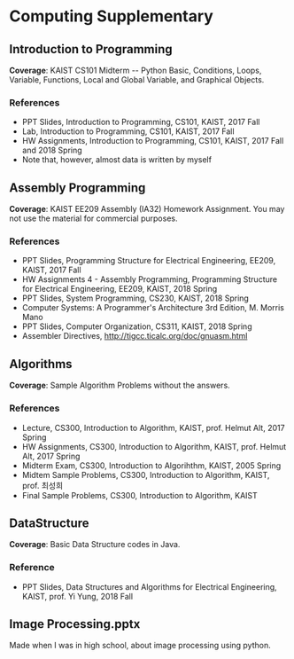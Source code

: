 # Computing Supplementary

## Introduction to Programming

**Coverage**: KAIST CS101 Midterm -- Python Basic, Conditions, Loops, Variable, Functions, Local and Global Variable, and Graphical Objects.

### References

-   PPT Slides, Introduction to Programming, CS101, KAIST, 2017 Fall
-   Lab, Introduction to Programming, CS101, KAIST, 2017 Fall
-   HW Assignments, Introduction to Programming, CS101, KAIST, 2017 Fall and 2018 Spring
-   Note that, however, almost data is written by myself

## Assembly Programming

**Coverage**: KAIST EE209 Assembly (IA32) Homework Assignment.
You may not use the material for commercial purposes.

### References

-   PPT Slides, Programming Structure for Electrical Engineering, EE209, KAIST, 2017 Fall
-   HW Assignments 4 - Assembly Programming, Programming Structure for Electrical Engineering, EE209, KAIST, 2018 Spring
-   PPT Slides, System Programming, CS230, KAIST, 2018 Spring
-   Computer Systems: A Programmer's Architecture 3rd Edition, M. Morris Mano
-   PPT Slides, Computer Organization, CS311, KAIST, 2018 Spring
-   Assembler Directives, http://tigcc.ticalc.org/doc/gnuasm.html

## Algorithms

**Coverage**: Sample Algorithm Problems without the answers.

### References

-   Lecture, CS300, Introduction to Algorithm, KAIST, prof. Helmut Alt, 2017 Spring
-   HW Assignments, CS300, Introduction to Algorithm, KAIST, prof. Helmut Alt, 2017 Spring
-   Midterm Exam, CS300, Introduction to Algorihthm, KAIST, 2005 Spring
-   Midtem Sample Problems, CS300, Introduction to Algorithm, KAIST, prof. 최성희
-   Final Sample Problems, CS300, Introduction to Algorithm, KAIST

## DataStructure

**Coverage**: Basic Data Structure codes in Java.

### Reference

-   PPT Slides, Data Structures and Algorithms for Electrical Engineering, KAIST, prof. Yi Yung, 2018 Fall

## Image Processing.pptx

Made when I was in high school, about image processing using python.

